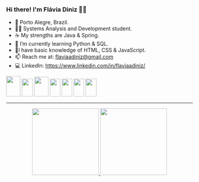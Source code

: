 ### Hi there! I'm Flávia Diniz 👩‍💻

- 📍 Porto Alegre, Brazil.
- 👩‍🎓 Systems Analysis and Development student.
- ☕ My strengths are Java & Spring.
- 🐍 I’m currently learning Python & SQL.
- 🌱I have basic knowledge of HTML, CSS & JavaScript.
- 📫 Reach me at: flaviaadiniz@gmail.com
- 💻 LinkedIn: https://www.linkedin.com/in/flaviaadiniz/

<div>
<img height="55px" width="38px" src="https://cdn.jsdelivr.net/gh/devicons/devicon/icons/java/java-original.svg" />
<img height="48px" width="30px" src="https://cdn.jsdelivr.net/gh/devicons/devicon/icons/spring/spring-original.svg" />
<img height ="53px" width="38px" src="https://cdn.jsdelivr.net/gh/devicons/devicon/icons/python/python-original.svg"/>
<img height="48px" width="28px" src="https://cdn.jsdelivr.net/gh/devicons/devicon/icons/html5/html5-original.svg" />        
<img height="48px" width="28px" src="https://cdn.jsdelivr.net/gh/devicons/devicon/icons/css3/css3-original.svg" />
<img height="48px" width="28px" src="https://cdn.jsdelivr.net/gh/devicons/devicon/icons/javascript/javascript-original.svg"/> 
<img height ="48px" width="30px" src="https://cdn.jsdelivr.net/gh/devicons/devicon/icons/mysql/mysql-original.svg"/>

          
</div>
<hr>

<div align="center">
<a href="github.com/flaviaadiniz">
<img height="180em" src="https://github-readme-stats.vercel.app/api?username=flaviaadiniz&show_icons=true&theme=radical"/>
<img height="180em" src="https://github-readme-stats.vercel.app/api/top-langs/?username=flaviaadiniz&layout=compact&theme=radical"/>
</div>


